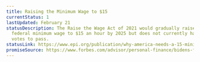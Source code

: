 ```yaml
---
title: Raising the Minimum Wage to $15
currentStatus: 1
lastUpdated: February 21
statusDescription: The Raise the Wage Act of 2021 would gradually raise the
  federal minimum wage to $15 an hour by 2025 but does not currently have enough
  votes to pass.
statusLink: https://www.epi.org/publication/why-america-needs-a-15-minimum-wage/
promiseSource: https://www.forbes.com/advisor/personal-finance/bidens-first-100-days-third-stimulus-bill/
---
```

